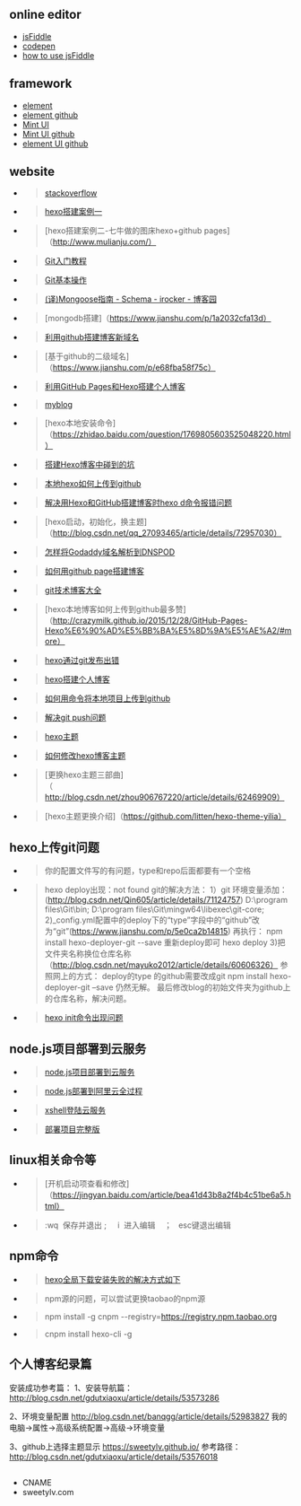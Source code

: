 ## online editor
* [jsFiddle](https://jsfiddle.net/)
* [codepen](https://codepen.io/)
* [how to use jsFiddle](http://doc.jsfiddle.net/)

## framework
* [element](http://element.eleme.io/#/zh-CN)
* [element github](https://github.com/ElemeFE/element)
* [Mint UI](http://mint-ui.github.io/#!/zh-cn)
* [Mint UI github](https://github.com/ElemeFE/mint-ui)
* [element UI github](https://github.com/elemefe)

## website
* >[stackoverflow](https://stackoverflow.com/)
* >[hexo搭建案例一](http://www.xieyuxuan.cc/)
* >[hexo搭建案例二-七牛做的图床hexo+github pages]（http://www.mulianju.com/）
* >[Git入门教程](http://git.oschina.net/progit/)
* >[Git基本操作](http://blog.csdn.net/u011974987/article/details/50973740)
* >[(译)Mongoose指南 - Schema - irocker - 博客园](https://www.cnblogs.com/irocker/p/mongoose-schema.html)
* >[mongodb搭建]（https://www.jianshu.com/p/1a2032cfa13d）
* >[利用github搭建博客新域名](https://www.jianshu.com/p/05289a4bc8b2)
* >[基于github的二级域名]（https://www.jianshu.com/p/e68fba58f75c）
* >[利用GitHub Pages和Hexo搭建个人博客](https://www.cnblogs.com/scplee/p/5533292.html)
* >[myblog](https://sweetylv.github.io/index.html)
* >[hexo本地安装命令]（https://zhidao.baidu.com/question/1769805603525048220.html）
* >[搭建Hexo博客中碰到的坑](https://www.jianshu.com/p/a2fe56d11c4f)
* >[本地hexo如何上传到github](https://www.cnblogs.com/imapla/p/5533000.html)
* >[解决用Hexo和GitHub搭建博客时hexo d命令报错问题](http://blog.csdn.net/Greenovia/article/details/60576985)
* >[hexo启动，初始化，换主题]（http://blog.csdn.net/qq_27093465/article/details/72957030）
* >[怎样将Godaddy域名解析到DNSPOD](https://jingyan.baidu.com/article/39810a23c5a3a3b636fda699.html)
* >[如何用github page搭建博客](https://www.zhihu.com/question/59088760/answer/161640592)
* >[git技术博客大全](http://blog.csdn.net/renfufei/article/details/37725057)
* >[hexo本地博客如何上传到github最多赞]（http://crazymilk.github.io/2015/12/28/GitHub-Pages-Hexo%E6%90%AD%E5%BB%BA%E5%8D%9A%E5%AE%A2/#more）
* >[hexo通过git发布出错](https://www.jianshu.com/p/017e01718d41)
* >[hexo搭建个人博客](https://www.jianshu.com/p/c1abb25aa8c7)
* >[如何用命令将本地项目上传到github](https://www.cnblogs.com/eedc/p/6168430.html)
* >[解决git push问题](https://jingyan.baidu.com/album/f3e34a12a25bc8f5ea65354a.html?picindex=2)
* >[hexo主题](https://www.v2ex.com/t/165661)
* >[如何修改hexo博客主题](http://blog.csdn.net/gdutxiaoxu/article/details/53576018)
* >[更换hexo主题三部曲]（http://blog.csdn.net/zhou906767220/article/details/62469909）
* >[hexo主题更换介绍]（https://github.com/litten/hexo-theme-yilia）

## hexo上传git问题
* >你的配置文件写的有问题，type和repo后面都要有一个空格
* >hexo deploy出现：not found git的解决方法：
1）git 环境变量添加：(http://blog.csdn.net/Qin605/article/details/71124757)
D:\program files\Git\bin; 
D:\program files\Git\mingw64\libexec\git-core; 
2)_config.yml配置中的deploy下的“type”字段中的“github”改为“git”(https://www.jianshu.com/p/5e0ca2b14815)
再执行：
npm install hexo-deployer-git --save
重新deploy即可
hexo deploy
3)把文件夹名称换位仓库名称（http://blog.csdn.net/mayuko2012/article/details/60606326）
参照网上的方式：
deploy的type 的github需要改成git
npm install hexo-deployer-git –save
仍然无解。
最后修改blog的初始文件夹为github上的仓库名称，解决问题。
* >[hexo init命令出现问题](http://blog.csdn.net/whjkm/article/details/42675579)

## node.js项目部署到云服务
* >[node.js项目部署到云服务](http://blog.csdn.net/chenlinIT/article/details/73343793)
* >[node.js部署到阿里云全过程](http://blog.csdn.net/moumaobuchiyu/article/details/55004430)
* >[xshell登陆云服务](https://jingyan.baidu.com/album/75ab0bcbc40b39d6864db23c.html?picindex=2)
* >[部署项目完整版](http://blog.csdn.net/u013263917/article/details/79037770)

## linux相关命令等
* >[开机启动项查看和修改]（https://jingyan.baidu.com/article/bea41d43b8a2f4b4c51be6a5.html）
* >:wq  保存并退出  ;     i  进入编辑    ；   esc键退出编辑

## npm命令
* >[hexo全局下载安装失败的解决方式如下](https://www.zhihu.com/question/27616505)
* > npm源的问题，可以尝试更换taobao的npm源
* >npm install -g cnpm --registry=https://registry.npm.taobao.org
* >cnpm install hexo-cli -g

## 个人博客纪录篇
安装成功参考篇：
1、安装导航篇：
http://blog.csdn.net/gdutxiaoxu/article/details/53573286

2、环境变量配置
http://blog.csdn.net/banqgg/article/details/52983827
我的电脑->属性->高级系统配置->高级->环境变量

3、github上选择主题显示
https://sweetylv.github.io/
参考路径：http://blog.csdn.net/gdutxiaoxu/article/details/53576018 

## 
* CNAME
* sweetylv.com

